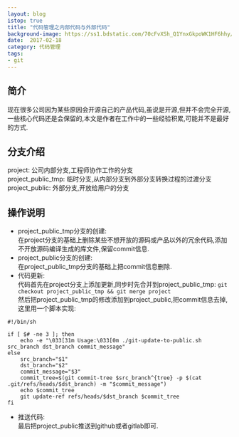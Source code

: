 ```yaml
---
layout: blog
istop: true
title: "代码管理之内部代码与外部代码"
background-image: https://ss1.bdstatic.com/70cFvXSh_Q1YnxGkpoWK1HF6hhy/it/u=2559393617,1362683786&fm=27&gp=0.jpg
date:  2017-02-18
category: 代码管理
tags:
- git
---
```


## 简介  
现在很多公司因为某些原因会开源自己的产品代码,虽说是开源,但并不会完全开源,一些核心代码还是会保留的,本文是作者在工作中的一些经验积累,可能并不是最好的方式.

## 分支介绍  
project: 公司内部分支,工程师协作工作的分支  
project_public_tmp: 临时分支,从内部分支到外部分支转换过程的过渡分支  
project_public: 外部分支,开放给用户的分支  

## 操作说明  
* project_public_tmp分支的创建:  
在project分支的基础上删除某些不想开放的源码或产品以外的冗余代码,添加不开放源码编译生成的库文件,保留commit信息.  
* project_public分支的创建:  
在project_public_tmp分支的基础上把commit信息删除.  
* 代码更新:  
代码首先在project分支上添加更新,同步时先合并到project_public_tmp: `git checkout project_public_tmp && git merge project`  
然后把project_public_tmp的修改添加到project_public,把commit信息去掉,这里用一个脚本实现:

```
#!/bin/sh

if [ $# -ne 3 ]; then
    echo -e "\033[31m Usage:\033[0m ./git-update-to-public.sh src_branch dst_branch commit_message"
else
    src_branch="$1"
    dst_branch="$2"
    commit_message="$3"
    commit_tree=$(git commit-tree $src_branch^{tree} -p $(cat .git/refs/heads/$dst_branch) -m "$commit_message")
    echo $commit_tree
    git update-ref refs/heads/$dst_branch $commit_tree
fi
```
* 推送代码:  
最后把project_public推送到github或者gitlab即可.
